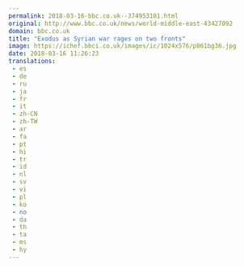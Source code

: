 ```yaml
---
permalink: 2018-03-16-bbc.co.uk--374953101.html
original: http://www.bbc.co.uk/news/world-middle-east-43427092
domain: bbc.co.uk
title: "Exodus as Syrian war rages on two fronts"
image: https://ichef.bbci.co.uk/images/ic/1024x576/p061bg36.jpg
date: 2018-03-16 11:26:23
translations: 
 - es
 - de
 - ru
 - ja
 - fr
 - it
 - zh-CN
 - zh-TW
 - ar
 - fa
 - pt
 - hi
 - tr
 - id
 - nl
 - sv
 - vi
 - pl
 - ko
 - no
 - da
 - th
 - ta
 - ms
 - hy
---
```



